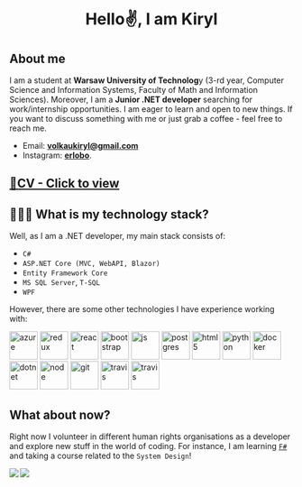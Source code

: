 <h1 align="center">Hello✌️, I am Kiryl</h1>

## About me
I am a student at **Warsaw University of Technolog**y (3-rd year, Computer Science and Information Systems, Faculty of Math and Information Sciences). Moreover, I am a **Junior .NET developer** searching for work/internship opportunities. I am eager to learn and open to new things. If you want to discuss something with me or just grab a coffee - feel free to reach me.
* Email: **volkaukiryl@gmail.com** 
* Instagram: **[erlobo](https://www.instagram.com/erlobo/)**.
## [📎CV - Click to view](KirylVolkau_CV.pdf)
## 👨🏻‍💻 What is my technology stack? 
Well, as I am a .NET developer, my main stack consists of: 
* `C# `
* `ASP.NET Core (MVC, WebAPI, Blazor)`
* `Entity Framework Core`
* `MS SQL Server`, `T-SQL`
* `WPF`


However, there are some other technologies I have experience working with: 
<p>
<a href="https://azure.microsoft.com/" target="_blank"><img src="https://www.vectorlogo.zone/logos/microsoft_azure/microsoft_azure-icon.svg" alt="azure" width="50" height="50"/></a>
<a href="https://reactjs.org/" target="_blank"><img src="https://www.vectorlogo.zone/logos/reactjs/reactjs-icon.svg" alt="redux" width="50" height="50"/></a>
<a href="https://reduxjs.org/" target="_blank"><img src="https://redux.js.org/img/redux.svg" alt="react" width="50" height="50"/></a>
<a href="https://getbootstrap.com/"><img src="https://www.vectorlogo.zone/logos/getbootstrap/getbootstrap-icon.svg" alt="bootstrap" width="50" height="50"/></a>
<a href="https://developer.mozilla.org/en-US/docs/Web/JavaScript"><img src="https://www.vectorlogo.zone/logos/javascript/javascript-icon.svg" alt="js" width="50" height="50"/></a>
<a href="https://www.postgresql.org/"><img src="https://www.vectorlogo.zone/logos/postgresql/postgresql-icon.svg" alt="postgres" width="50" height="50"/></a>
<a href="https://developer.mozilla.org/en-US/docs/Web/HTML"><img src="https://www.vectorlogo.zone/logos/w3_html5/w3_html5-icon.svg" alt="html5" width="50" height="50"/></a>
<a href="https://www.python.org/"><img src="https://www.vectorlogo.zone/logos/python/python-icon.svg" alt="python" width="50" height="50"/></a>
<a href="https://www.docker.com/"><img src="https://www.vectorlogo.zone/logos/docker/docker-icon.svg" alt="docker" width="50" height="50"/></a>
<a href="https://dotnet.microsoft.com/"><img src="https://www.vectorlogo.zone/logos/dotnet/dotnet-icon.svg" alt="dotnet" width="50" height="50"/></a>
<a href="https://nodejs.org/"><img src="https://www.vectorlogo.zone/logos/nodejs/nodejs-icon.svg" alt="node" width="50" height="50"/></a>
<a href="https://git-scm.com/"><img src="https://www.vectorlogo.zone/logos/git-scm/git-scm-icon.svg" alt="git" width="50" height="50"/></a>
<a href="https://travis-ci.org/"><img src="https://www.vectorlogo.zone/logos/travis-ci/travis-ci-icon.svg" alt="travis" width="50" height="50"/></a>
<a href="https://leafletjs.com/"><img src="https://www.vectorlogo.zone/logos/leafletjs/leafletjs-icon.svg" alt="travis" width="50" height="50"/></a>
</p>


## What about now?
Right now I volunteer in different human rights organisations as a developer and explore new stuff in the world of coding. For instance, I am learning [`F#`](https://fsharp.org/) and taking a course related to the `System Design`!
<br/>

<img align="left" src="https://github-readme-stats.vercel.app/api/top-langs/?username=kirylvolkau&theme=onedark&hide=html" />  
<img align="left" src="https://github-readme-stats.vercel.app/api?username=kirylvolkau&show_icons=true&theme=onedark&line_height=27"/>
